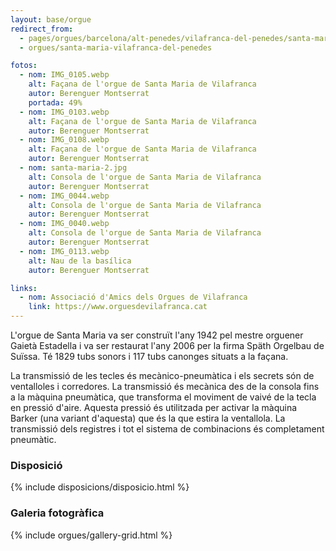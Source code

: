 ```yaml
---
layout: base/orgue
redirect_from:
  - pages/orgues/barcelona/alt-penedes/vilafranca-del-penedes/santa-maria
  - orgues/santa-maria-vilafranca-del-penedes

fotos:
  - nom: IMG_0105.webp
    alt: Façana de l'orgue de Santa Maria de Vilafranca
    autor: Berenguer Montserrat
    portada: 49%
  - nom: IMG_0103.webp
    alt: Façana de l'orgue de Santa Maria de Vilafranca
    autor: Berenguer Montserrat
  - nom: IMG_0108.webp
    alt: Façana de l'orgue de Santa Maria de Vilafranca
    autor: Berenguer Montserrat
  - nom: santa-maria-2.jpg
    alt: Consola de l'orgue de Santa Maria de Vilafranca
    autor: Berenguer Montserrat
  - nom: IMG_0044.webp
    alt: Consola de l'orgue de Santa Maria de Vilafranca
    autor: Berenguer Montserrat
  - nom: IMG_0040.webp
    alt: Consola de l'orgue de Santa Maria de Vilafranca
    autor: Berenguer Montserrat
  - nom: IMG_0113.webp
    alt: Nau de la basílica
    autor: Berenguer Montserrat

links:
  - nom: Associació d'Amics dels Orgues de Vilafranca
    link: https://www.orguesdevilafranca.cat
---
```


L'orgue de Santa Maria va ser construït l'any 1942 pel mestre orguener Gaietà Estadella i va ser restaurat l'any 2006 
per la firma Späth Orgelbau de Suïssa. Té 1829 tubs sonors i 117 tubs canonges situats a la façana.

La transmissió de les tecles és mecànico-pneumàtica i els secrets són de ventalloles i corredores. La transmissió és
mecànica des de la consola fins a la màquina pneumàtica, que transforma el moviment de vaivé de la tecla en pressió d'aire.
Aquesta pressió és utilitzada per activar la màquina Barker (una variant d'aquesta) que és la que estira la ventallola.
La transmissió dels registres i tot el sistema de combinacions és completament pneumàtic.

### Disposició

{% include disposicions/disposicio.html %}

### Galeria fotogràfica

{% include orgues/gallery-grid.html %}
